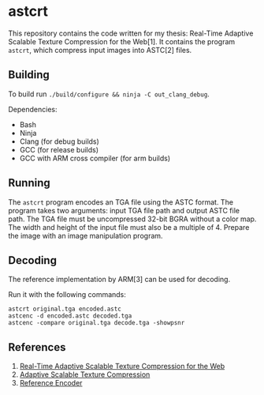 astcrt
======

This repository contains the code written for my thesis: Real-Time Adaptive
Scalable Texture Compression for the Web[1]. It contains the program `astcrt`,
which compress input images into ASTC[2] files.

Building
--------

To build run `./build/configure && ninja -C out_clang_debug`.

Dependencies:

  * Bash
  * Ninja
  * Clang (for debug builds)
  * GCC (for release builds)
  * GCC with ARM cross compiler (for arm builds)

Running
-------

The `astcrt` program encodes an TGA file using the ASTC format. The program
takes two arguments: input TGA file path and output ASTC file path. The TGA
file must be uncompressed 32-bit BGRA without a color map. The width and height
of the input file must also be a multiple of 4. Prepare the image with an image
manipulation program.

Decoding
--------

The reference implementation by ARM[3] can be used for decoding.

Run it with the following commands:

    astcrt original.tga encoded.astc
    astcenc -d encoded.astc decoded.tga
    astcenc -compare original.tga decode.tga -showpsnr


References
----------

1. [Real-Time Adaptive Scalable Texture Compression for the Web](http://studentarbeten.chalmers.se/publication/234933-real-time-adaptive-scalable-texture-compression-for-the-web)
2. [Adaptive Scalable Texture Compression](https://en.wikipedia.org/wiki/Adaptive_Scalable_Texture_Compression)
3. [Reference Encoder](https://github.com/ARM-software/astc-encoder)
